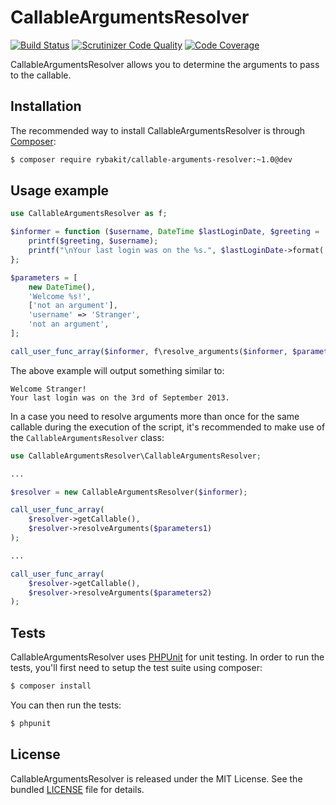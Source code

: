 CallableArgumentsResolver
=========================
[![Build Status](https://secure.travis-ci.org/rybakit/callable-arguments-resolver.png?branch=master)](http://travis-ci.org/rybakit/callable-arguments-resolver)
[![Scrutinizer Code Quality](https://scrutinizer-ci.com/g/rybakit/callable-arguments-resolver/badges/quality-score.png?b=master)](https://scrutinizer-ci.com/g/rybakit/callable-arguments-resolver/?branch=master)
[![Code Coverage](https://scrutinizer-ci.com/g/rybakit/callable-arguments-resolver/badges/coverage.png?b=master)](https://scrutinizer-ci.com/g/rybakit/callable-arguments-resolver/?branch=master)

CallableArgumentsResolver allows you to determine the arguments to pass to the callable.


## Installation

The recommended way to install CallableArgumentsResolver is through [Composer](http://getcomposer.org):

```sh
$ composer require rybakit/callable-arguments-resolver:~1.0@dev
```


## Usage example

```php
use CallableArgumentsResolver as f;

$informer = function ($username, DateTime $lastLoginDate, $greeting = 'Hello %s!') {
    printf($greeting, $username);
    printf("\nYour last login was on the %s.", $lastLoginDate->format('jS \of F Y'));
};

$parameters = [
    new DateTime(),
    'Welcome %s!',
    ['not an argument'],
    'username' => 'Stranger',
    'not an argument',
];

call_user_func_array($informer, f\resolve_arguments($informer, $parameters));
```

The above example will output something similar to:

```
Welcome Stranger!
Your last login was on the 3rd of September 2013.
```

In a case you need to resolve arguments more than once for the same callable during
the execution of the script, it's recommended to make use of the `CallableArgumentsResolver` class:

```php
use CallableArgumentsResolver\CallableArgumentsResolver;

...

$resolver = new CallableArgumentsResolver($informer);

call_user_func_array(
    $resolver->getCallable(),
    $resolver->resolveArguments($parameters1)
);

...

call_user_func_array(
    $resolver->getCallable(),
    $resolver->resolveArguments($parameters2)
);

```


## Tests

CallableArgumentsResolver uses [PHPUnit](http://phpunit.de) for unit testing.
In order to run the tests, you'll first need to setup the test suite using composer:

```sh
$ composer install
```

You can then run the tests:

```sh
$ phpunit
```


## License

CallableArgumentsResolver is released under the MIT License. See the bundled [LICENSE](LICENSE) file for details.
